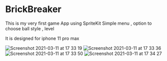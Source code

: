 # BrickBreaker
This is my very first game App using SpriteKit
Simple menu , option to choose ball style , level

It is designed for iphone 11 pro max


![Screenshot 2021-03-11 at 17 33 19](https://user-images.githubusercontent.com/30012737/110829899-87317900-8290-11eb-88ed-aa3185fa984b.png)
![Screenshot 2021-03-11 at 17 33 36](https://user-images.githubusercontent.com/30012737/110829671-4b96af00-8290-11eb-92d7-170a50f57a62.png)
![Screenshot 2021-03-11 at 17 33 50](https://user-images.githubusercontent.com/30012737/110829678-4df90900-8290-11eb-9ab1-66fb4d307dd0.png)
![Screenshot 2021-03-11 at 17 34 27](https://user-images.githubusercontent.com/30012737/110829689-4fc2cc80-8290-11eb-8d9d-923b0f071967.png)



